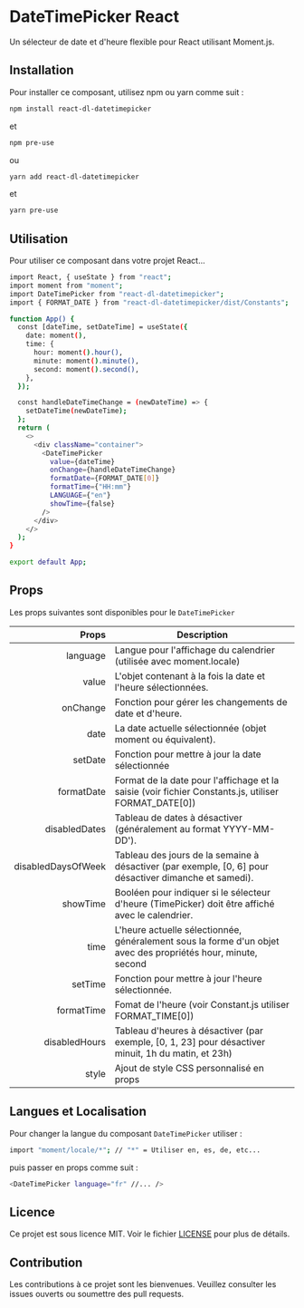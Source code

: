 # DateTimePicker React

Un sélecteur de date et d'heure flexible pour React utilisant Moment.js.

## Installation

Pour installer ce composant, utilisez npm ou yarn comme suit :

```bash
npm install react-dl-datetimepicker
```

et

```bash
npm pre-use
```

ou

```bash
yarn add react-dl-datetimepicker
```

et

```bash
yarn pre-use
```

## Utilisation

Pour utiliser ce composant dans votre projet React...

```bash
import React, { useState } from "react";
import moment from "moment";
import DateTimePicker from "react-dl-datetimepicker";
import { FORMAT_DATE } from "react-dl-datetimepicker/dist/Constants";

function App() {
  const [dateTime, setDateTime] = useState({
    date: moment(),
    time: {
      hour: moment().hour(),
      minute: moment().minute(),
      second: moment().second(),
    },
  });

  const handleDateTimeChange = (newDateTime) => {
    setDateTime(newDateTime);
  };
  return (
    <>
      <div className="container">
        <DateTimePicker
          value={dateTime}
          onChange={handleDateTimeChange}
          formatDate={FORMAT_DATE[0]}
          formatTime={"HH:mm"}
          LANGUAGE={"en"}
          showTime={false}
        />
      </div>
    </>
  );
}

export default App;
```

## Props

Les props suivantes sont disponibles pour le `DateTimePicker`

|              Props | Description                                                                                                   |
| -----------------: | ------------------------------------------------------------------------------------------------------------- |
|           language | Langue pour l'affichage du calendrier (utilisée avec moment.locale)                                           |
|              value | L'objet contenant à la fois la date et l'heure sélectionnées.                                                 |
|           onChange | Fonction pour gérer les changements de date et d'heure.                                                       |
|               date | La date actuelle sélectionnée (objet moment ou équivalent).                                                   |
|            setDate | Fonction pour mettre à jour la date sélectionnée                                                              |
|         formatDate | Format de la date pour l'affichage et la saisie (voir fichier Constants.js, utiliser FORMAT_DATE[0])          |
|      disabledDates | Tableau de dates à désactiver (généralement au format YYYY-MM-DD').                                           |
| disabledDaysOfWeek | Tableau des jours de la semaine à désactiver (par exemple, [0, 6] pour désactiver dimanche et samedi).        |
|           showTime | Booléen pour indiquer si le sélecteur d'heure (TimePicker) doit être affiché avec le calendrier.              |
|               time | L'heure actuelle sélectionnée, généralement sous la forme d'un objet avec des propriétés hour, minute, second |
|            setTime | Fonction pour mettre à jour l'heure sélectionnée.                                                             |
|         formatTime | Fomat de l'heure (voir Constant.js utiliser FORMAT_TIME[0])                                                   |
|      disabledHours | Tableau d'heures à désactiver (par exemple, [0, 1, 23] pour désactiver minuit, 1h du matin, et 23h)           |
|              style | Ajout de style CSS personnalisé en props                                                                      |

## Langues et Localisation

Pour changer la langue du composant `DateTimePicker` utiliser :

```bash
import "moment/locale/*"; // "*" = Utiliser en, es, de, etc...
```

puis passer en props comme suit :

```bash
<DateTimePicker language="fr" //... />
```

## Licence

Ce projet est sous licence MIT. Voir le fichier [LICENSE](LICENSE.txt) pour plus de détails.

## Contribution

Les contributions à ce projet sont les bienvenues. Veuillez consulter les issues ouverts ou soumettre des pull requests.
